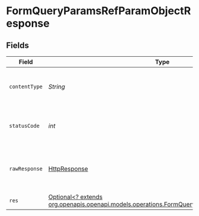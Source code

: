 # FormQueryParamsRefParamObjectResponse


## Fields

| Field                                                                                                                                                      | Type                                                                                                                                                       | Required                                                                                                                                                   | Description                                                                                                                                                |
| ---------------------------------------------------------------------------------------------------------------------------------------------------------- | ---------------------------------------------------------------------------------------------------------------------------------------------------------- | ---------------------------------------------------------------------------------------------------------------------------------------------------------- | ---------------------------------------------------------------------------------------------------------------------------------------------------------- |
| `contentType`                                                                                                                                              | *String*                                                                                                                                                   | :heavy_check_mark:                                                                                                                                         | HTTP response content type for this operation                                                                                                              |
| `statusCode`                                                                                                                                               | *int*                                                                                                                                                      | :heavy_check_mark:                                                                                                                                         | HTTP response status code for this operation                                                                                                               |
| `rawResponse`                                                                                                                                              | [HttpResponse<InputStream>](https://docs.oracle.com/en/java/javase/11/docs/api/java.net.http/java/net/http/HttpResponse.html)                              | :heavy_check_mark:                                                                                                                                         | Raw HTTP response; suitable for custom response parsing                                                                                                    |
| `res`                                                                                                                                                      | [Optional<? extends org.openapis.openapi.models.operations.FormQueryParamsRefParamObjectRes>](../../models/operations/FormQueryParamsRefParamObjectRes.md) | :heavy_minus_sign:                                                                                                                                         | OK                                                                                                                                                         |